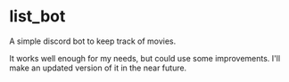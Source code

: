 # list_bot
A simple discord bot to keep track of movies.

It works well enough for my needs, but could use some improvements. I'll make an updated version of it in the near future.

